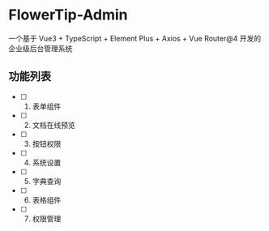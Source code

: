 # FlowerTip-Admin

一个基于 Vue3 + TypeScript + Element Plus + Axios + Vue Router@4 开发的企业级后台管理系统

## 功能列表

- [ ] 1. 表单组件

- [ ] 2. 文档在线预览

- [ ] 3. 按钮权限

- [ ] 4. 系统设置

- [ ] 5. 字典查询

- [ ] 6. 表格组件

- [ ] 7. 权限管理
